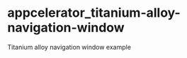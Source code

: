 appcelerator_titanium-alloy-navigation-window
=============================================

Titanium alloy navigation window example
